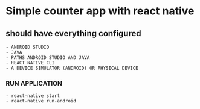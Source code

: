 # Simple counter app with react native

## should have everything configured
    - ANDROID STUDIO
    - JAVA 
    - PATHS ANDROID STUDIO AND JAVA
    - REACT NATIVE CLI
    - A DEVICE SIMULATOR (ANDROID) OR PHYSICAL DEVICE

### RUN APPLICATION
    - react-native start
    - react-native run-android


